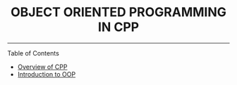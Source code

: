 <h1 align='center'>OBJECT ORIENTED PROGRAMMING IN CPP</h1>
<hr>

Table of Contents 

* [Overview of CPP](./Chapter_01-Overview-of-cpp.md)
* [Introduction to OOP](./Chapter_02-Introduction-to-oop.md)